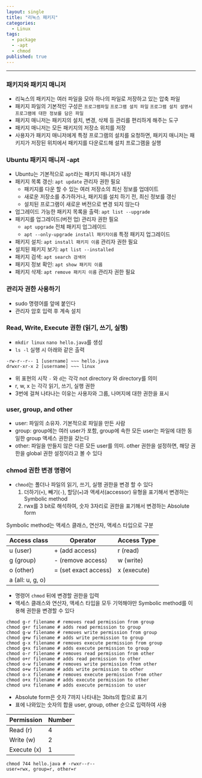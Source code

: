 ```yaml
---
layout: single
title: "리눅스 패키지"
categories:
  - Linux
tags:
  - package
  - -apt
  - chmod
published: true
---
```

----

### 패키지와 패키지 매니저
- 리눅스의 패키지는 여러 파일을 모아 하나의 파일로 저장하고 있는 압축 파일
- 패키지 파일의 기본적인 구성은 `프로그램파일` `프로그램 설치 파일` `프로그램 설치 설명서` `프로그램에 대한 정보를 담은 파일`
- 패키지 매니저는 패키지의 설치, 변경, 삭제 등 관리를 편리하게 해주는 도구
- 패키지 매니저는 모든 패키지의 저장소 위치를 저장
- 사용자가 패키지 매니저에게 특정 프로그램의 설치를 요청하면, 패키지 매니저는 패키지가 저장된 위치에서 패키지를 다운로드해 설치 프로그램을 실행

### Ubuntu 패키지 매니저 -apt
- Ubuntu는 기본적으로 `apt`라는 패키지 매니저가 내장
- 패키지 목록 갱신: `apt update` 관리자 권한 필요
	- 패키지를 다운 할 수 있는 여러 저장소의 최신 정보를 업데이트
	- 새로운 저장소를 추가하거나, 패키지를 설치 하기 전, 최신 정보를 갱신
	- 설치된 프로그램이 새로운 버전으로 변경 되지 않는다
- 업그레이드 가능한 패키지 목록을 출력: `apt list --upgrade`
- 패키지를 업그레이드(버전 업) 관리자 권한 필요
	- `apt upgrade` 전체 패키지 업그레이드 
	- `apt --only-upgrade install 패키지이름` 특정 패키지 업그레이드
- 패키지 설치: `apt install 패키지 이름` 관리자 권한 필요
- 설치된 패키지 보기: `apt list --installed`
- 패키지 검색: `apt search 검색어`
- 패키지 정보 확인: `apt show 패키지 이름`
- 패키지 삭제: `apt remove 패키지 이름` 관리자 권한 필요

### 관리자 권한 사용하기
- sudo 명령어를 앞에 붙인다
- 관리자 암호 입력 후 계속 설치

### Read, Write, Execute 권한 (읽기, 쓰기, 실행)
- `mkdir linux`  `nano hello.java`를 생성
- `ls -l` 실행 시 아래와 같은 출력

```
-rw-r--r-- 1 [username] ~~~ hello.java
drwxr-xr-x 2 [username] ~~~ linux
```
- 위 표현의 시작 `-` 와 `d`는 각각 not directory 와 directory를 의미
- r, w, x 는 각각 읽기, 쓰기, 실행 권한
- 3번에 걸쳐 나타나는 이유는 사용자와 그룹, 나머지에 대한 권한을 표시

### user, group, and other
- user: 파일의 소유자. 기본적으로 파일을 만든 사람
- group: group에는 여러 user가 포함, group에 속한 모든 user는 파일에 대한 동일한 group 액세스 권한을 갖는다
- other: 파일을 만들지 않은 다른 모든 user를 의미. other  권한을 설정하면, 해당 권한을 global 권한 설정이라고 볼 수 있다

### chmod 권한 변경 명령어
- `chmod`는 폴더나 파일의 읽기, 쓰기, 실행 권한을 변경 할 수 있다
	1. 더하기(`+`), 빼기(`-`), 할당(`=`)과 액세서(accessor) 유형을 표기해서 변경하는 Symbolic method
	2. rwx를 3 bit로 해석하여, 숫자 3자리로 권한을 표기해서 변경하는 Absolute form

Symbolic method는 액세스 클래스, 연산자, 액세스 타입으로 구분

| Access class     | Operator             | Access Type |
| ---------------- | -------------------- | ----------- |
| u (user)         | + (add access)       | r (read)    |
| g (group)        | - (remove access)    | w (write)   |
| o (other)        | = (set exact access) | x (execute) |
| a (all: u, g, o) |                      |             |

- 명령어 `chmod` 뒤에 변경할 권한을 입력
- 액세스 클래스와 연산자, 액세스 타입을 모두 기억해야만 Symbolic method를 이용해 권한을 변경할 수 있다

```
chmod g-r filename # removes read permission from group
chmod g+r filename # adds read permission to group
chmod g-w filename # removes write permission from group
chmod g+w filename # adds write permission to group
chmod g-x filename # removes execute permission from group
chmod g+x filename # adds execute permission to group
chmod o-r filename # removes read permission from other
chmod o+r filename # adds read permission to other
chmod o-w filename # removes write permission from other
chmod o+w filename # adds write permission to other
chmod o-x filename # removes execute permission from other
chmod o+x filename # adds execute permission to other
chmod u+x filename # adds execute permission to user
```

- Absolute form은 숫자 7까지 나타내는 3bits의 합으로 표기
- 표에 나와있는 숫자의 합을 user, group, other 순으로 입력하여 사용

| Permission  | Number |
| ----------- | ------ |
| Read (r)    | 4      |
| Write (w)   | 2      |
| Execute (x) | 1      |

```
chmod 744 hello.java # -rwxr--r--
user=rwx, group=r, other=r
```